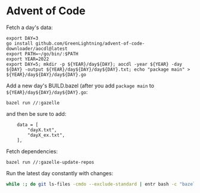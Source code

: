 Advent of Code 
==============

Fetch a day's data:
```
export DAY=3
go install github.com/GreenLightning/advent-of-code-downloader/aocdl@latest
export PATH=~/go/bin/:$PATH
export YEAR=2022
export DAY=5; mkdir -p ${YEAR}/day${DAY}; aocdl -year ${YEAR} -day ${DAY} -output ${YEAR}/day${DAY}/day${DAY}.txt; echo "package main" > ${YEAR}/day${DAY}/day${DAY}.go
```

Add a new day's BUILD.bazel (after you add `package main` to `${YEAR}/day${DAY}/day${DAY}.go`:

```
bazel run //:gazelle
```

and then be sure to add:
```
    data = [
        "dayX.txt",
        "dayX_ex.txt",
    ],
```

Fetch dependencies:

```
bazel run //:gazelle-update-repos
```

Run the latest day constantly with changes:
```bash
while :; do git ls-files -cmdo --exclude-standard | entr bash -c "bazel run \$(bazel query 'kind(go.*binary,  '//...')' | tail -1)"; done
```
